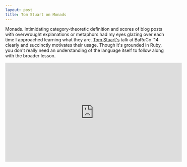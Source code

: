 ```yaml
---
layout: post
title: Tom Stuart on Monads
---
```


Monads. Intimidating category-theoretic definition and scores of blog posts with overwrought explanations or metaphors had my eyes glazing over each time I approached learning what they are. [Tom Stuart's](https://twitter.com/tomstuart) talk at BaRuCo '14 clearly and succinctly motivates their usage. Though it's grounded in Ruby, you don't really need an understanding of the language itself to follow along with the broader lesson.

<iframe width="560" height="315" src="https://www.youtube.com/embed/J1jYlPtkrqQ" frameborder="0" allowfullscreen></iframe>


